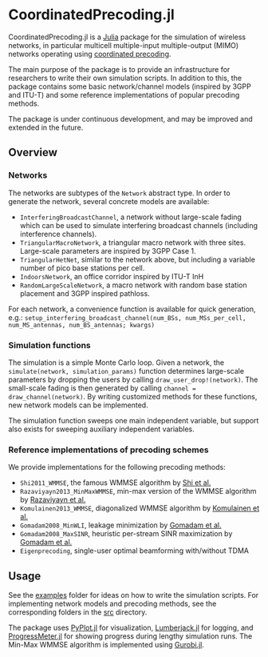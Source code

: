 # CoordinatedPrecoding.jl
CoordinatedPrecoding.jl is a [Julia][julia] package for the simulation of
wireless networks, in particular multicell multiple-input multiple-output (MIMO)
networks operating using [coordinated precoding][PracticalTDD].

The main purpose of the package is to provide an infrastructure for researchers
to write their own simulation scripts. In addition to this, the package contains
some basic network/channel models (inspired by 3GPP and ITU-T) and some
reference implementations of popular precoding methods.

The package is under continuous development, and may be improved and extended
in the future.

## Overview

### Networks
The networks are subtypes of the `Network` abstract type. In order to generate
the network, several concrete models are available:

* `InterferingBroadcastChannel`, a network without large-scale fading which
  can be used to simulate interfering broadcast channels
  (including interference channels).
* `TriangularMacroNetwork`, a triangular macro network with three sites.
  Large-scale parameters are inspired by 3GPP Case 1.
* `TriangularHetNet`, similar to the network above, but including a variable
  number of pico base stations per cell.
* `IndoorsNetwork`, an office corridor inspired by ITU-T InH
* `RandomLargeScaleNetwork`, a macro network with random base station placement
  and 3GPP inspired pathloss.

For each network, a convenience function is available for quick generation, e.g.:
`setup_interfering_broadcast_channel(num_BSs, num_MSs_per_cell, num_MS_antennas, num_BS_antennas; kwargs)`

### Simulation functions
The simulation is a simple Monte Carlo loop. Given a network, the
`simulate(network, simulation_params)` function determines large-scale
parameters by dropping the users by calling `draw_user_drop!(network)`. The
small-scale fading is then generated by calling `channel = draw_channel(network)`.
By writing customized methods for these functions, new network models can be
implemented.

The simulation function sweeps one main independent variable, but support
also exists for sweeping auxiliary independent variables.

### Reference implementations of precoding schemes
We provide implementations for the following precoding methods:

* `Shi2011_WMMSE`, the famous WMMSE algorithm by [Shi et al.][Shi2011]
* `Razaviyayn2013_MinMaxWMMSE`, min-max version of the WMMSE algorithm by
  [Razaviyayn et al.][Razaviyayn2013]
* `Komulainen2013_WMMSE`, diagonalized WMMSE algorithm by
  [Komulainen et al.][Komulainen2013]
* `Gomadam2008_MinWLI`, leakage minimization by [Gomadam et al.][Gomadam2008]
* `Gomadam2008_MaxSINR`, heuristic per-stream SINR maximization by
  [Gomadam et al.][Gomadam2008]
* `Eigenprecoding`, single-user optimal beamforming with/without TDMA

## Usage
See the [examples](examples) folder for ideas on how to write the simulation
scripts. For implementing network models and precoding methods, see the
corresponding folders in the [src](src) directory.

The package uses [PyPlot.jl][PyPlotJL] for visualization,
[Lumberjack.jl][LumberjackJL] for logging, and
[ProgressMeter.jl][ProgressMeterJL] for showing progress during lengthy
simulation runs. The Min-Max WMMSE algorithm is implemented using
[Gurobi.jl][GurobiJL].

[julia]: http://www.julialang.org
[PracticalTDD]: http://kth.diva-portal.org/smash/get/diva2:811008/FULLTEXT01.pdf
[Shi2011]: http://ieeexplore.ieee.org/xpls/abs_all.jsp?arnumber=5756489
[Razaviyayn2013]: http://www.sciencedirect.com/science/article/pii/S0165168413000716
[Komulainen2013]: http://ieeexplore.ieee.org/stamp/stamp.jsp?arnumber=6463462
[Gomadam2008]: http://ieeexplore.ieee.org/xpls/abs_all.jsp?arnumber=5773023
[PyPlotJL]: https://github.com/stevengj/PyPlot.jl
[LumberjackJL]: https://github.com/forio/Lumberjack.jl
[ProgressMeterJL]: https://github.com/timholy/ProgressMeter.jl
[GurobiJL]: https://github.com/JuliaOpt/Gurobi.jl
